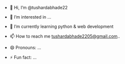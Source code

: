 - 👋 Hi, I’m @tushardabhade22
- 👀 I’m interested in ...
- 🌱 I’m currently learning python & web development 

- 📫 How to reach me tushardabhade2205@gmail.com..
- 😄 Pronouns: ...
- ⚡ Fun fact: ...

<!---
tushardabhade22/tushardabhade22 is a ✨ special ✨ repository because its `README.md` (this file) appears on your GitHub profile.
You can click the Preview link to take a look at your changes.
--->
